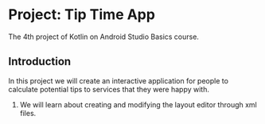 Project: Tip Time App
==================================

The 4th project of Kotlin on Android Studio Basics course.

Introduction
------------

In this project we will create an interactive application for people to calculate potential tips to services that they were happy with.

1) We will learn about creating and modifying the layout editor through xml files.

